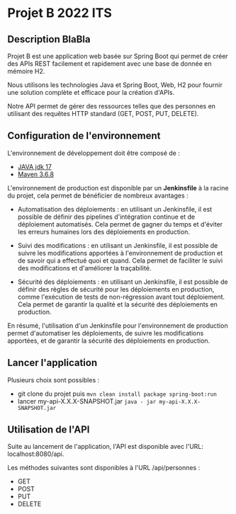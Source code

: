 # Projet B 2022 ITS
## Description BlaBla
Projet B est une application web basée sur Spring Boot qui permet de créer des APIs REST facilement et rapidement avec une base de donnée en mémoire H2.

Nous utilisons les technologies Java et Spring Boot, Web, H2 pour fournir une solution complète et efficace pour la création d'APIs. 

Notre API permet de gérer des ressources telles que des personnes en utilisant des requêtes HTTP standard (GET, POST, PUT, DELETE).

## Configuration de l'environnement
L'environnement de développement doit être composé de :
- [JAVA jdk 17](https://www.oracle.com/java/technologies/javase/jdk17-archive-downloads.html)
- [Maven 3.6.8](https://dlcdn.apache.org/maven/maven-3/3.8.6/binaries/apache-maven-3.8.6-bin.zip)

L'environnement de production est disponible par un **Jenkinsfile** à la racine du projet, cela permet de bénéficier de nombreux avantages :

- Automatisation des déploiements : en utilisant un Jenkinsfile, il est possible de définir des pipelines d'intégration continue et de déploiement automatisés. Cela permet de gagner du temps et d'éviter les erreurs humaines lors des déploiements en production.

- Suivi des modifications : en utilisant un Jenkinsfile, il est possible de suivre les modifications apportées à l'environnement de production et de savoir qui a effectué quoi et quand. Cela permet de faciliter le suivi des modifications et d'améliorer la traçabilité.

- Sécurité des déploiements : en utilisant un Jenkinsfile, il est possible de définir des règles de sécurité pour les déploiements en production, comme l'exécution de tests de non-régression avant tout déploiement. Cela permet de garantir la qualité et la sécurité des déploiements en production.

En résumé, l'utilisation d'un Jenkinsfile pour l'environnement de production permet d'automatiser les déploiements, de suivre les modifications apportées, et de garantir la sécurité des déploiements en production.

## Lancer l'application
Plusieurs choix sont possibles :
- git clone du projet puis 
  ```mvn clean install package spring-boot:run```
- lancer my-api-X.X.X-SNAPSHOT.jar ```java - jar my-api-X.X.X-SNAPSHOT.jar```

## Utilisation de l'API
Suite au lancement de l'application, l'API est disponible avec l'URL: localhost:8080/api.

Les méthodes suivantes sont disponibles à l'URL /api/personnes :
- GET
- POST
- PUT
- DELETE

